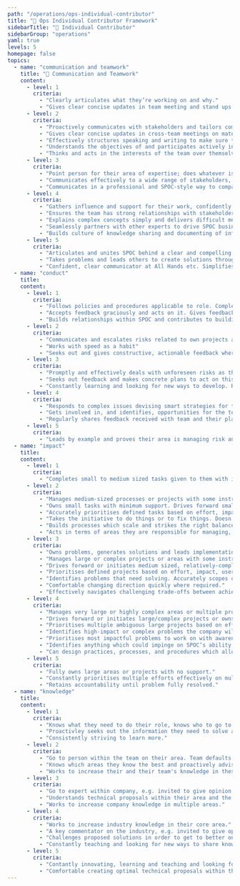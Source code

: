 ```yaml
---
path: "/operations/ops-individual-contributor"
title: "🧗 Ops Individual Contributor Framework"
sidebarTitle: "🧗 Individual Contributor"
sidebarGroup: "operations"
yaml: true
levels: 5
homepage: false
topics:
  - name: "communication and teamwork"
    title: "📶 Communication and Teamwork"
    content:
      - level: 1
        criteria:
          - "Clearly articulates what they’re working on and why."
          - "Gives clear concise updates in team meeting and stand ups on material which is relevant for the team"
      - level: 2
        criteria:
          - "Proactively communicates with stakeholders and tailors communication to audience. Keeps stakeholders like COps, legal, marketing, finance updated on progress and ensures they have what they need."
          - "Gives clear concise updates in cross-team meetings on material which is relevant for the teams"
          - "Effectively structures speaking and writing to make sure the right information is given to the right people in a simple way"
          - "Understands the objectives of and participates actively in team ceremonies. Prepared and organised to make the most of squad time."
          - "Thinks and acts in the interests of the team over themselves. Unblocks others where they can and proactivley offers feedback on work"
      - level: 3
        criteria:
          - "Point person for their area of expertise; does whatever is needed to unblock or support the squad and their delivery. Escalates and delegates appropriately."
          - "Communicates effectively to a wide range of stakeholders, e.g. sharing update with ExCo/all hands or community."
          - "Communicates in a professional and SPOC-style way to company (presenting or online) on issues regarding their team." 
      - level: 4
        criteria:
          - "Gathers influence and support for their work, confidently debating and defending their decisions and approach."
          - "Ensures the team has strong relationships with stakeholders, fully recognises their constraints and concerns and creates mutual recognition and trust."
          - "Explains complex concepts simply and delivers difficult messages clearly."
          - "Seamlessly partners with other experts to drive SPOC business goals forward. Drives success both within their team and within the organisation across several teams."
          - "Builds culture of knowledge sharing and documenting of information and processes."
      - level: 5
        criteria:
          - "Articulates and unites SPOC behind a clear and compelling vision in their domain expertise."
          - "Takes problems and leads others to create solutions through structuring thoughts, asking the right questions and giving context"
          - "Confident, clear communicator at All Hands etc. Simplifies messages for teams."
  - name: "conduct"
    title:
    content:
      - level: 1
        criteria:
          - "Follows policies and procedures applicable to role. Completes training."
          - "Accepts feedback graciously and acts on it. Gives feedback when requested"
          - "Builds relationships within SPOC and contributes to building a supportive, knowledgable and engaged peer group"
      - level: 2
        criteria:
          - "Communicates and escalates risks related to own projects and business area"
          - "Works with speed as a habit"
          - "Seeks out and gives constructive, actionable feedback where valuable."
      - level: 3
        criteria:
          - "Promptly and effectively deals with unforeseen risks as they arise."
          - "Seeks out feedback and makes concrete plans to act on this. Proactively and promptly gives useful feedback. Comes to development discussions knowing what they'd like to get out of it."
          - "Constantly learning and looking for new ways to develop. Regularly shares learnings with others so they have more resources to improve with."
      - level: 4
        criteria:
          - "Responds to complex issues devising smart strategies for the mitigation of risk."
          - "Gets involved in, and identifies, opportunities for the team to participate in advisory, strategic and industry bodies to learn and share best practice in their area of business."
          - "Regularly shares feedback received with team and their plans to work on it."
      - level: 5
        criteria:
          - "Leads by example and proves their area is managing risk and compliance within appetite."
  - name: "impact"
    title:
    content:
      - level: 1
        criteria:
          - "Completes small to medium sized tasks given to them with instruction"
      - level: 2
        criteria:
          - "Manages medium-sized processes or projects with some instruction"
          - "Owns small tasks with minimum support. Drives forward small projects."
          - "Accurately prioritises defined tasks based on effort, impact, user needs and business goals"
          - "Takes the initiative to do things or to fix things. Doesn't shy away from picking up new things which need to be done."
          - "Builds processes which scale and strikes the right balance between 'good enough for now' and 'effective use of resources'"
          - "Acts in terms of areas they are responsible for managing, rather than tasks they are responsbile for doing"
      - level: 3
        criteria:
          - "Owns problems, generates solutions and leads implementation." 
          - "Manages large or complex projects or areas with some instruction."
          - "Drives forward or initiates medium sized, relatively-complex processes or projects with minimum support."
          - "Prioritises defined projects based on effort, impact, user needs and business goals."
          - "Identifies problems that need solving. Accurately scopes out length and difficulty of tasks and projects."
          - "Comfortable changing direction quickly where required."
          - "Effectively navigates challenging trade-offs between achieving goals and ensuring optimal customer experience."
      - level: 4
        criteria:
          - "Manages very large or highly complex areas or multiple projects with some instruction."
          - "Drives forward or initiates large/complex projects or owns an area with minimum support."
          - "Prioritises multiple ambiguous large projects based on effort, impact, user needs and business goals. Encourages others to prioritise effectively and gives them the tools and guidance to do so."
          - "Identifies high-impact or complex problems the company will face down the line, in their domain."
          - "Prioritises most impactful problems to work on with awareness of future risks."
          - "Identifies anything which could impinge on SPOC’s ability to deliver world-class customer service." 
          - "Can design practices, processes, and procedures which allow managing from a distance."
      - level: 5
        criteria:
          - "Fully owns large areas or projects with no support."
          - "Constantly prioritises multiple efforts effectively on multiple dimensions - makes sure the urgent doesn’t always outdo the important; that there is a balance between new work, maintenance, fixing issues; long- and short-term work."
          - "Retains accountability until problem fully resolved."
  - name: "knowledge"
    title:
    content:
      - level: 1
        criteria:
          - "Knows what they need to do their role, knows who to go to if they don't know something."
          - "Proactivley seeks out the information they need to solve a problem."
          - "Consistently striving to learn more."
      - level: 2
        criteria:
          - "Go to person within the team on their area. Team defaults to their opinion where there is uncertainty."
          - "Knows which areas they know the best and proactively advises on these areas in team discussions and planning"
          - "Works to increase their and their team's knowledge in these areas"
      - level: 3
        criteria:
          - "Go to expert within company, e.g. invited to give opinion at C Suite meetings." 
          - "Understands technical proposals within their area and the business implications of these."
          - "Works to increase company knowledge in multiple areas."
      - level: 4
        criteria:
          - "Works to increase industry knowledge in their core area."
          - "A key commentator on the industry, e.g. invited to give opinion at external committees, publishes blogs and disseminates knowledge to team." 
          - "Challenges proposed solutions in order to get to better ones. Comfortable challenging technical proposals within their area."
          - "Constantly teaching and looking for new ways to share knowledge and skills with others."
      - level: 5
        criteria:
          - "Contantly innovating, learning and teaching and looking for new ways to do things which haven't been done before. Shares these new ways of doing things internally and externally. Is a recognised industry expert outside of SPOC."
          - "Comfortable creating optimal technical proposals within their area of expertise."
---
```

